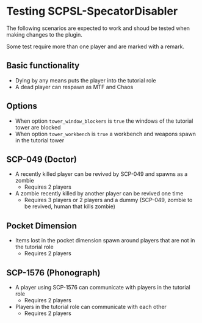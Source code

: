 # Testing SCPSL-SpecatorDisabler

The following scenarios are expected to work and shoud be tested when
making changes to the plugin.

Some test require more than one player and are marked with a remark.

## Basic functionality

- Dying by any means puts the player into the tutorial role
- A dead player can respawn as MTF and Chaos

## Options

- When option `tower_window_blockers` is `true` the windows of the tutorial tower are blocked
- When option `tower_workbench` is `true` a workbench and weapons spawn in the tutorial tower

## SCP-049 (Doctor)

- A recently killed player can be revived by SCP-049 and spawns as a zombie
  - Requires 2 players
- A zombie recently killed by another player can be revived one time
  - Requires 3 players or 2 players and a dummy (SCP-049, zombie to be revived, human that kills zombie)

## Pocket Dimension
- Items lost in the pocket dimension spawn around players that are not in the tutorial role
  - Requires 2 players

## SCP-1576 (Phonograph)
- A player using SCP-1576 can communicate with players in the tutorial role
  - Requires 2 players
- Players in the tutorial role can communicate with each other
  - Requires 2 players

